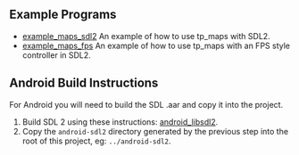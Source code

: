 ## Example Programs
* [example_maps_sdl2](https://github.com/tdp-libs/example_maps_sdl2) An example of how to use 
tp_maps with SDL2.
* [example_maps_fps](https://github.com/tdp-libs/example_maps_fps) An example of how to use tp_maps 
with an FPS style controller in SDL2. 

## Android Build Instructions
For Android you will need to build the SDL .aar and copy it into the project.
1. Build SDL 2 using these instructions: [android_libsdl2](https://github.com/tompaynter03/android_libsdl2).
2. Copy the ```android-sdl2``` directory generated by the previous step into the root of this 
project, eg: ```../android-sdl2```.